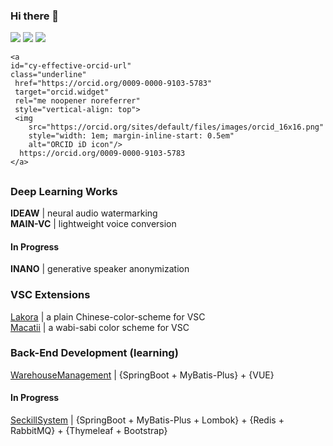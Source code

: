 ### Hi there 👋

[![](https://img.shields.io/badge/github.io-grey?style=flat)](https://pecholal.github.io) 
[![](https://img.shields.io/badge/SEU-USTC-blue?style=flat)](https://github.com/PecholaL) 
[![](https://img.shields.io/badge/Google-Scholar-pink?style=flat)](https://scholar.google.com/citations?user=rP_RLDcAAAAJ&hl=en)  

    <a
    id="cy-effective-orcid-url"
    class="underline"
     href="https://orcid.org/0009-0000-9103-5783"
     target="orcid.widget"
     rel="me noopener noreferrer"
     style="vertical-align: top">
     <img
        src="https://orcid.org/sites/default/files/images/orcid_16x16.png"
        style="width: 1em; margin-inline-start: 0.5em"
        alt="ORCID iD icon"/>
      https://orcid.org/0009-0000-9103-5783
    </a>
<!--
**PecholaL/PecholaL** is a ✨ _special_ ✨ repository because its `README.md` (this file) appears on your GitHub profile.

Here are some ideas to get you started:

- 🔭 I’m currently working on ...
- 🌱 I’m currently learning ...
- 👯 I’m looking to collaborate on ...
- 🤔 I’m looking for help with ...
- 💬 Ask me about ...
- 📫 How to reach me: ...
- 😄 Pronouns: ...
- ⚡ Fun fact: ...
-->


##   

### Deep Learning Works
**IDEAW** | neural audio watermarking  
**MAIN-VC** | lightweight voice conversion 
#### In Progress
**INANO** | generative speaker anonymization  

### VSC Extensions
[Lakora](https://github.com/pecholal/Lakora) | a plain Chinese-color-scheme for VSC  
[Macatii](https://github.com/pecholal/Macatii) | a wabi-sabi color scheme for VSC  

### Back-End Development (learning)
[WarehouseManagement](https://github.com/PecholaL/WarehouseManagement) | \{SpringBoot + MyBatis-Plus\} + \{VUE\}  
#### In Progress
[SeckillSystem](https://github.com/PecholaL/SeckillSystem) | \{SpringBoot + MyBatis-Plus + Lombok\} + \{Redis + RabbitMQ\} + \{Thymeleaf + Bootstrap\}  

